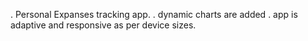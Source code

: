 . Personal Expanses tracking app.
. dynamic charts are added 
. app is adaptive and responsive as per device sizes.
